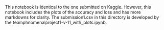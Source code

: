 This notebook is identical to the one submitted on Kaggle. However, this notebook includes the plots of the accuracy and loss and has more markdowns for clarity. 
The submission1.csv in this directory is developed by the teamphnomenalproject1-v-11_with_plots.ipynb.

